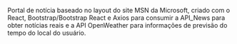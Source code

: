 Portal de notícia baseado no layout do site MSN da Microsoft, criado com o React, Bootstrap/Bootstrap React e Axios para consumir a API_News para obter notícias reais e a API OpenWeather para informações de previsão do tempo do local do usuário.
